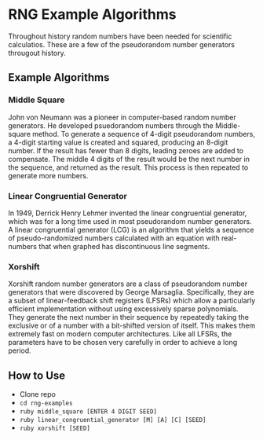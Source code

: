 # RNG Example Algorithms
Throughout history random numbers have been needed for scientific calculatios.
These are a few of the pseudorandom number generators througout history.

## Example Algorithms
### Middle Square
John von Neumann was a pioneer in computer-based random number generators.
He developed psuedorandom numbers through the Middle-square method.
To generate a sequence of 4-digit pseudorandom numbers, a 4-digit starting
value is created and squared, producing an 8-digit number. If the result has
fewer than 8 digits, leading zeroes are added to compensate. The middle 4
digits of the result would be the next number in the sequence, and returned
as the result. This process is then repeated to generate more numbers.

### Linear Congruential Generator
In 1949, Derrick Henry Lehmer invented the linear congruential generator,
which was for a long time used in most pseudorandom number generators.
A linear congruential generator (LCG) is an algorithm that yields a sequence of
pseudo-randomized numbers calculated with an equation with real-numbers that
when graphed has discontinuous line segments.

### Xorshift
Xorshift random number generators are a class of pseudorandom number generators
that were discovered by George Marsaglia. Specifically, they are a subset of
linear-feedback shift registers (LFSRs) which allow a particularly efficient
implementation without using excessively sparse polynomials. They generate the
next number in their sequence by repeatedly taking the exclusive or of a number
with a bit-shifted version of itself. This makes them extremely fast on modern
computer architectures. Like all LFSRs, the parameters have to be chosen very
carefully in order to achieve a long period.

## How to Use
 * Clone repo
 * `cd rng-examples`
 * `ruby middle_square [ENTER 4 DIGIT SEED]`
 * `ruby linear_congruential_generator [M] [A] [C] [SEED]`
 * `ruby xorshift [SEED]`
